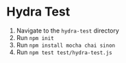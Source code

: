 # Hydra Test

1. Navigate to the `hydra-test` directory
2. Run `npm init`
3. Run `npm install mocha chai sinon`
4. Run `npm test test/hydra-test.js`
